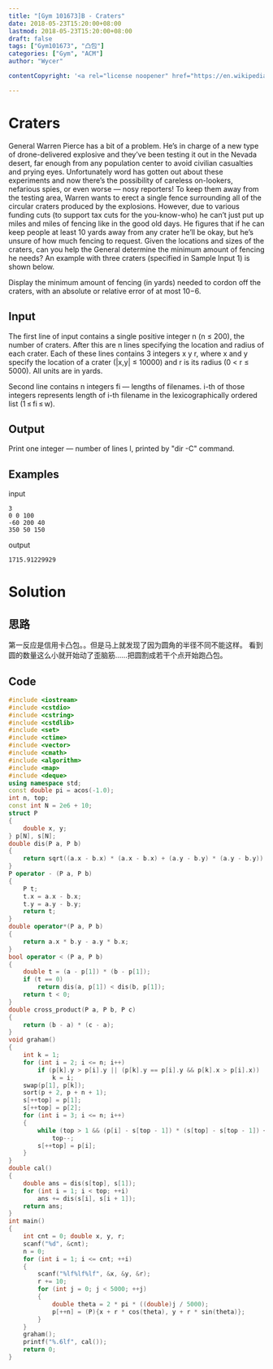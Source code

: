 ```yaml
---
title: "[Gym 101673]B - Craters"
date: 2018-05-23T15:20:00+08:00
lastmod: 2018-05-23T15:20:00+08:00
draft: false
tags: ["Gym101673", "凸包"]
categories: ["Gym", "ACM"]
author: "Wycer"

contentCopyright: '<a rel="license noopener" href="https://en.wikipedia.org/wiki/Wikipedia:Text_of_Creative_Commons_Attribution-ShareAlike_3.0_Unported_License" target="_blank">Creative Commons Attribution-ShareAlike License</a>'

---
```


# Craters
General Warren Pierce has a bit of a problem. He’s in charge of a new type of drone-delivered explosive and they’ve been testing it out in the Nevada desert, far enough from any population center to avoid civilian casualties and prying eyes. Unfortunately word has gotten out about these experiments and now there’s the possibility of careless on-lookers, nefarious spies, or even worse — nosy reporters! To keep them away from the testing area, Warren wants to erect a single fence surrounding all of the circular craters produced by the explosions. However, due to various funding cuts (to support tax cuts for the you-know-who) he can’t just put up miles and miles of fencing like in the good old days. He figures that if he can keep people at least 10 yards away from any crater he’ll be okay, but he’s unsure of how much fencing to request. Given the locations and sizes of the craters, can you help the General determine the minimum amount of fencing he needs? An example with three craters (specified in Sample Input 1) is shown below.

Display the minimum amount of fencing (in yards) needed to cordon off the craters, with an absolute or relative error of at most 10−6.

## Input
The first line of input contains a single positive integer n (n $≤$ 200), the number of craters. After this are n lines specifying the location and radius of each crater. Each of these lines contains 3 integers x y r, where x and y specify the location of a crater (|x,y| ≤ 10000) and r is its radius (0 < r $≤$ 5000). All units are in yards.

Second line contains n integers fi — lengths of filenames. i-th of those integers represents length of i-th filename in the lexicographically ordered list (1 ≤ fi ≤ w).

## Output
Print one integer — number of lines l, printed by "dir -C" command.

## Examples
input
``` plain
3
0 0 100
-60 200 40
350 50 150
```
output
``` plain
1715.91229929
```

# Solution
## 思路
第一反应是信用卡凸包。。但是马上就发现了因为圆角的半径不同不能这样。
看到圆的数量这么小就开始动了歪脑筋……把圆割成若干个点开始跑凸包。

## Code
``` cpp
#include <iostream>
#include <cstdio>
#include <cstring>
#include <cstdlib>
#include <set>
#include <ctime>
#include <vector>
#include <cmath>
#include <algorithm>
#include <map>
#include <deque>
using namespace std;
const double pi = acos(-1.0);
int n, top;
const int N = 2e6 + 10;
struct P
{
    double x, y;
} p[N], s[N];
double dis(P a, P b)
{
    return sqrt((a.x - b.x) * (a.x - b.x) + (a.y - b.y) * (a.y - b.y));
}
P operator - (P a, P b)
{
    P t;
    t.x = a.x - b.x;
    t.y = a.y - b.y;
    return t;
}
double operator*(P a, P b)
{
    return a.x * b.y - a.y * b.x;
}
bool operator < (P a, P b)
{
    double t = (a - p[1]) * (b - p[1]);
    if (t == 0)
        return dis(a, p[1]) < dis(b, p[1]);
    return t < 0;
}
double cross_product(P a, P b, P c)
{
    return (b - a) * (c - a);
}
void graham()
{
    int k = 1;
    for (int i = 2; i <= n; i++)
        if (p[k].y > p[i].y || (p[k].y == p[i].y && p[k].x > p[i].x))
            k = i;
    swap(p[1], p[k]);
    sort(p + 2, p + n + 1);
    s[++top] = p[1];
    s[++top] = p[2];
    for (int i = 3; i <= n; i++)
    {
        while (top > 1 && (p[i] - s[top - 1]) * (s[top] - s[top - 1]) <= 0)
            top--;
        s[++top] = p[i];
    }
}
double cal()
{
    double ans = dis(s[top], s[1]);
    for (int i = 1; i < top; ++i)
        ans += dis(s[i], s[i + 1]);
    return ans;
}
int main()
{
    int cnt = 0; double x, y, r;
    scanf("%d", &cnt);
    n = 0;
    for (int i = 1; i <= cnt; ++i)
    {
        scanf("%lf%lf%lf", &x, &y, &r);
        r += 10;
        for (int j = 0; j < 5000; ++j)
        {
            double theta = 2 * pi * ((double)j / 5000);
            p[++n] = (P){x + r * cos(theta), y + r * sin(theta)};
        }
    }
    graham();
    printf("%.6lf", cal());
    return 0;
}
```


